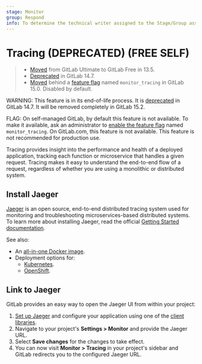 ```yaml
---
stage: Monitor
group: Respond
info: To determine the technical writer assigned to the Stage/Group associated with this page, see https://about.gitlab.com/handbook/engineering/ux/technical-writing/#assignments
---
```


# Tracing (DEPRECATED) **(FREE SELF)**

> - [Moved](https://gitlab.com/gitlab-org/gitlab/-/issues/42645) from GitLab Ultimate to GitLab Free in 13.5.
> - [Deprecated](https://gitlab.com/gitlab-org/gitlab/-/issues/346540) in GitLab 14.7.
> - [Moved](https://gitlab.com/gitlab-org/gitlab/-/issues/359904) behind a [feature flag](../administration/feature_flags.md) named `monitor_tracing` in GitLab 15.0. Disabled by default.

WARNING:
This feature is in its end-of-life process. It is [deprecated](https://gitlab.com/gitlab-org/gitlab/-/issues/346540)
in GitLab 14.7.
It will be removed completely in GitLab 15.2.

FLAG:
On self-managed GitLab, by default this feature is not available. To make it available, ask an administrator to [enable the feature flag](../administration/feature_flags.md) named `monitor_tracing`.
On GitLab.com, this feature is not available.
This feature is not recommended for production use.

Tracing provides insight into the performance and health of a deployed application, tracking each
function or microservice that handles a given request. Tracing makes it easy to understand the
end-to-end flow of a request, regardless of whether you are using a monolithic or distributed
system.

## Install Jaeger

[Jaeger](https://www.jaegertracing.io/) is an open source, end-to-end distributed tracing system
used for monitoring and troubleshooting microservices-based distributed systems. To learn more about
installing Jaeger, read the official
[Getting Started documentation](https://www.jaegertracing.io/docs/latest/getting-started/).

See also:

- An [all-in-one Docker image](https://www.jaegertracing.io/docs/latest/getting-started/#all-in-one).
- Deployment options for:
  - [Kubernetes](https://github.com/jaegertracing/jaeger-kubernetes).
  - [OpenShift](https://github.com/jaegertracing/jaeger-openshift).

## Link to Jaeger

GitLab provides an easy way to open the Jaeger UI from within your project:

1. [Set up Jaeger](https://www.jaegertracing.io) and configure your application using one of the
   [client libraries](https://www.jaegertracing.io/docs/latest/client-libraries/).
1. Navigate to your project's **Settings > Monitor** and provide the Jaeger URL.
1. Select **Save changes** for the changes to take effect.
1. You can now visit **Monitor > Tracing** in your project's sidebar and GitLab redirects you to
   the configured Jaeger URL.
